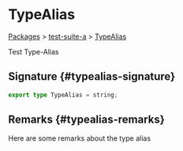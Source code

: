 # TypeAlias

[Packages](/) &gt; [test-suite-a](/test-suite-a) &gt; [TypeAlias](/test-suite-a/typealias-typealias)

Test Type-Alias

## Signature {#typealias-signature}

```typescript
export type TypeAlias = string;
```

## Remarks {#typealias-remarks}

Here are some remarks about the type alias
